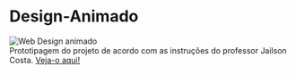 # Design-Animado
![Web Design animado](https://github.com/LuizaMGama/Design-Animado/assets/164073139/091a9d4c-68db-469f-8d15-1c69565ab4e1)
<br>
Prototipagem do projeto de acordo com as instruções do professor Jailson Costa.
[Veja-o aqui!](https://www.figma.com/file/R9aimabaTNQjHTT3LJ3pk3/PROJETO04?type=design&node-id=0-1&mode=design&t=2XxQgWWc7UQ5dVRe-0)
